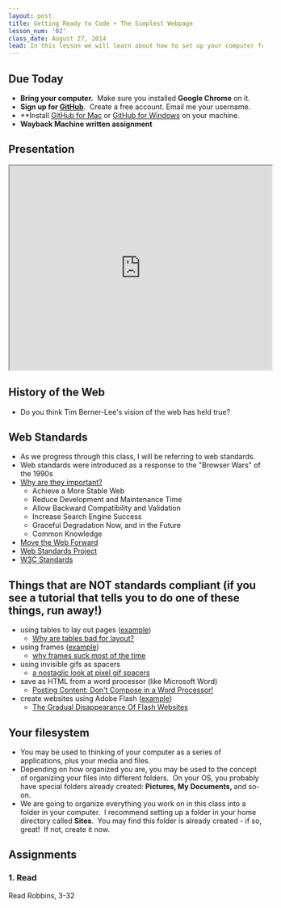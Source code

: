 ```yaml
---
layout: post
title: Getting Ready to Code + The Simplest Webpage
lesson_num: '02'
class_date: August 27, 2014
lead: In this lesson we will learn about how to set up your computer for web design, understanding the File System, and get set up with GitHub, the system we will use for submitting our work.
---
```


<!--more-->

## Due Today

- **Bring your computer.**  Make sure you installed **Google Chrome** on it.
- **Sign up for [GitHub](https://github.com/join)**.  Create a free account. Email me your username.
- **Install [GitHub for Mac](https://mac.github.com/) or [GitHub for Windows](https://windows.github.com/) on your machine.</li>
- **Wayback Machine written assignment**

## Presentation

<iframe src="https://docs.google.com/presentation/embed?id=1PwG1DKzz3h8FceQFE6q19uCdXZk2nyLqIywEHV_Y_8U&amp;start=false&amp;loop=false&amp; frameborder="0" width="520" height="405"></iframe>

## History of the Web

- Do you think Tim Berner-Lee's vision of the web has held true?

## Web Standards

- As we progress through this class, I will be referring to web standards.
- Web standards were introduced as a response to the "Browser Wars" of the 1990s
- [Why are they important?](http://www.sitepoint.com/importance-web-standards/)
  - Achieve a More Stable Web
  - Reduce Development and Maintenance Time
  - Allow Backward Compatibility and Validation
  - Increase Search Engine Success
  - Graceful Degradation Now, and in the Future
  - Common Knowledge
- [Move the Web Forward](http://movethewebforward.org/)
- [Web Standards Project](http://www.webstandards.org/learn/)
- [W3C Standards](http://www.w3.org/standards/)

## Things that are NOT standards compliant (if you see a tutorial that tells you to do one of these things, run away!)
- using tables to lay out pages ([example](http://www.ironspider.ca/webdesign102/tables4layout2.htm))
  - [Why are tables bad for layout?](http://phrogz.net/css/WhyTablesAreBadForLayout.html)
- using frames ([example](http://users.ipa.net/~djhill/frmain.html))
  - [why frames suck most of the time](http://www.nngroup.com/articles/why-frames-suck-most-of-the-time/)
- using invisible gifs as spacers
  - [a nostaglic look at pixel gif spacers](http://www.stemkoski.com/a-nostalgic-look-at-pixel-gif-spacers/)
- save as HTML from a word processor (like Microsoft Word)
  - [Posting Content: Don't Compose in a Word Processor!](http://cms.about.com/od/maintain-your-cms-website/a/Posting-Content-Do-Not-Compose-In-A-Word-Processor.htm)
- create websites using Adobe Flash ([example](http://www.continentalmidtown.com/))
  - [The Gradual Disappearance Of Flash Websites](http://www.smashingmagazine.com/2010/04/12/the-gradual-disappearance-of-flash-websites/)

## Your filesystem
<ul>
	<li>You may be used to thinking of your computer as a series of applications, plus your media and files.</li>
	<li>Depending on how organized you are, you may be used to the concept of organizing your files into different folders.  On your OS, you probably have special folders already created: <b>Pictures, My Documents, </b>and so-on.</li>
	<li>We are going to organize everything you work on in this class into a folder in your computer.  I recommend setting up a folder in your home directory called <strong>Sites</strong>.  You may find this folder is already created - if so, great!  If not, create it now.</li>
</ul>

<!--## Version Control and You</h2>

- [GitHub For Beginners: Don't Get Scared, Get Started](http://readwrite.com/2013/09/30/understanding-github-a-journey-for-beginners-part-1)
- What is Github?
- We will create our first repository and name it "project01"
- We will create a branch in this repository and name it "gh-pages".  This is a special branch that will tell GitHub that you want to create a web page using this branch.  (read more at [GitHub Pages](https://pages.github.com/))
- We will clone our repository to our computers
-->

<!--## Your First Web Page
<ul>
	<li>Open a text editor on your computer (TextEdit or Notepad).</li>
	<li>If you are using TextEdit, you will need to change the format to "Plain Text".
<ul>
	<li>Open the Format tab</li>
	<li>Choose "Make Plain Text"</li>
	<li>You can also hit Shift-Apple-T to switch to plain text</li>
</ul>
</li>
	<li>Copy and paste basic web page from [this gist](https://gist.github.com/kapipe/9250113d9d2533e723c4).</li>
	<li>Save as index.html.  Be sure to choose the file format as "Web Page".  Save the file in your new project folder (my-first-repo).
<ul>
	<li>Go to the File menu</li>
	<li>Choose Save As... (or Shift-Apple-S)</li>
	<li>Change the file extension from .txt to .html</li>
	<li>A popup will ask you if you want to append the extension ".txt" to the end. Choose "Don't Append"</li>
</ul>
</li>
	<li>Right click, and open in Chrome.</li>
</ul>
<h2>Push Your First Web Page to GitHub</h2>
<ul>
	<li>You have made a change to your code, so you should commit it to your repository.</li>
	<li>You should give each commit a summary, and an optional description</li>
	<li>Commit your change, and then sync to your repository.</li>
	<li>This <strong>added</strong> your index.html file to your github repository.  Log into http://www.github.com/YOURNAME/REPONAME to see your repository.</li>
</ul>-->

## Assignments

### 1. Read

Read Robbins, 3-32

<!--### 2. Watch

- Watch [Let's Suck At GitHub Together!](http://css-tricks.com/video-screencasts/101-lets-suck-at-github-together/)  (18 minutes) - Chris Coyier is a great web designer and one of the best in the business.  He demonstrates how to use github using the Tower program - a slightly different program, but this may be helpful!  Also, it's kind of fun to watch a professional completely embracing the idea of not REALLY understanding what they're doing, but not letting that stop them!
- Watch [Git for Humans](https://www.youtube.com/watch?v=gp6v7AXQQTY) (13 minutes) - These are the slides I went through in class; Tom Ashworth is the original author, and you can watch his presentation of it to understand Git a little better.
- Watch [Github](https://www.youtube.com/watch?v=vknMgAJqH6Q) If you're still having issues / can't quite understand Git, this is a quick tutorial on how to use Github for Mac.-->